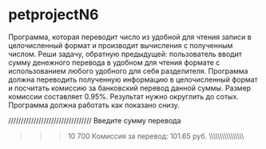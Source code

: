 # petprojectN6
Программа, которая переводит число из удобной для чтения записи в целочисленный формат и производит вычисления с полученным числом.
Реши задачу, обратную предыдущей: пользователь вводит сумму денежного перевода в удобном для чтения формате с использованием любого удобного для себя разделителя. 
Программа должна переводить полученную информацию в целочисленный формат и посчитать комиссию за банковский перевод данной суммы. Размер комиссии составляет 0.95%. Результат нужно округлить до сотых. 
Программа должна работать как показано снизу.

/////////////////////////////////
Введите сумму перевода
>>> 10 700
Комиссия за перевод: 101.65 руб.
\\\\\\\\\\\\\\\\\\\\\\\\\\\\\\\\
